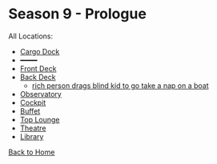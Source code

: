 # Season 9 - Prologue

All Locations:
* [Cargo Dock](https://astrea49.github.io/DH-Season-9-Archive/prologue/911410786205843476.html)
* ━━━━
* [Front Deck](https://astrea49.github.io/DH-Season-9-Archive/prologue/911412170758160444.html)
* [Back Deck](https://astrea49.github.io/DH-Season-9-Archive/prologue/911412352237314109.html)
  * [rich person drags blind kid to go take a nap on a boat](https://astrea49.github.io/DH-Season-9-Archive/prologue/911412352237314109/916746983413280849.html)
* [Observatory](https://astrea49.github.io/DH-Season-9-Archive/prologue/911412409690914816.html)
* [Cockpit](https://astrea49.github.io/DH-Season-9-Archive/prologue/911412505107132446.html)
* [Buffet](https://astrea49.github.io/DH-Season-9-Archive/prologue/911412535708766218.html)
* [Top Lounge](https://astrea49.github.io/DH-Season-9-Archive/prologue/911412628163805254.html)
* [Theatre](https://astrea49.github.io/DH-Season-9-Archive/prologue/911412984021147648.html)
* [Library](https://astrea49.github.io/DH-Season-9-Archive/prologue/911413067131285514.html)

[Back to Home](https://astrea49.github.io/DH-Season-9-Archive)